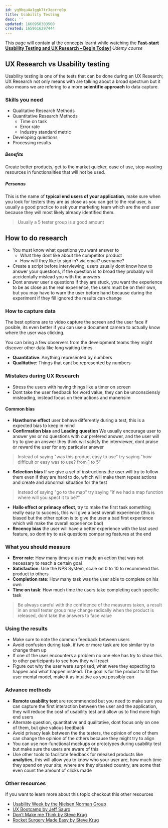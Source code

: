 ```yaml
---
id: yq9bqu4a1ggk7tr3qorrq0p
title: Usability Testing
desc: ''
updated: 1660950303500
created: 1659616297444
---
```


This page will contain al the concepts learnt while watching the [**Fast-start Usability Testing and UX Research – Begin Today!**](https://www.udemy.com/course/master-usability-testing-and-ux-research/) *Udemy course*

## UX Research vs Usability testing

Usability testing is one of the tests that can be done during an UX Research; UX Research not only means with are talking about a broad spectrum but it also means we are refering to a more **scientific approach** to data capture.

### Skills you need

- Qualitative Research Methods
- Quantitative Research Methods
    - Time on task
    - Error rate
    - Industry standard metric
- Developing questions
- Processing results

##### Benefits

Create better products, get to the market quicker, ease of use, stop wasting resources in functionalities that will not be used.

##### Personas

This is the name of **typical end users of your application**, make sure when you look for testers they are as close as you can get to the real user, is usually a good practice to ask your marketing team which are the end user because they will most likely already identified them. 

> Usually a 5 tester group is a good amount

## How to do research

* You must know what questions you want answer to
    * What they dont like about the competitor product
    * How will they like to sign in? via email? username?
* Create a script before interviewing, users usually dont know how to answer your questions, if the question is to broad they probably will accidentally mislead you with the answers
* Dont answer user's questions if they are stuck, you want the experience to be as close as the real experience, the users must be on their own, but you may have to warn the user before hand because during the experiment if they fill ignored the results can change

### How to capture data

The best options are to video capture the screen and the user face if posible, its even better if you can use a document camera to actually know where the user was clicking.

You can bring a few observers from the development teams they might discover other data like long waiting times.

* **Quantitative**: Anything represented by numbers
* **Qualitative**: Things that cant be represented by numbers

### Mistakes during UX Research

* Stress the users with having things like a timer on screen
* Dont take the user feedback for word value, they can be unconsciensly misleading, instead focus on their actions and manerisim 

#### Common bias

* **Hawthorne effect** user behave differently during a test, this is a expected bias to keep in mind
* **Confirmation bias** and **Leading question** We usually encourage user to answer yes or no questions with our prefered answer, and the user will try to give an answer they think will satisfy the interviewer, dont praise or reward the user for any particular answer
> Instead of saying "was this product easy to use" try saying "how difficult or easy was to use? from 1 to 5"
* **Selection bias** If we give a set of instructions the user will try to follow them even if they are hard to do, which will make them repeat actions and create and abnormal situation for the test
> Instead of saying "go to the map" try saying "if we had a map function where will you spect it to be?"
* **Hallo effect or primacy effect**, try to make the first task something really easy to success, this will give a best overall experience (this is biased but the other option is to give the user a bad first experience which will make the overall experience bad)
* **Recency bias** the user will have a better experience with the last used feature, so dont try to ask questions comparing features at the end

### What you should measure

* **Error rate**: How many times a user made an action that was not necessary to reach a certain goal
* **Satisfaction**: Use the NPS System, scale on 0 to 10 to recommend this product to others
* **Completion rate**: How many task was the user able to complete on his own
* **Time on task**: How much time the users take completing each specific task

> Be always careful with the confidence of the measures taken, a result in an small tester group may change radically when the product is released, dont take the answers to face value

### Using the results

* Make sure to note the common feedback between users
* Avoid confusion during task, if two or more task are too similar try to change them up
* If one of the user encounters a problem no one else has try to show this to other participants to see how they will react
* Figure out why the user were surprised, what were they expecting to happen and what happen instead. The goal is for the product to fit the user mental model, make it as intuitive as you possibly can

### Advance methods

* **Remote usability test** are recommended but you need to make sure you can capture the first interaction between the user and the application, they will reduce the cost of usability test and allow us to find more high end users
* Alternate question, quantitative and qualitative, dont focus only on one of them, but give valious feedback
* Avoid privacy leak between the the testers, the opinion of one of them can change the opinion of the others because they might try to align
* You can use non-functional mockups or prototypes during usability test but make sure the users are aware of this
* Use other tools to facilitate feedback for released products like **analytics**, this will allow you to know who your user are, how much time they spend on your site, where are they situated country, are some that even count the amount of clicks made

### Other resources

If you want to learn more about this topic checkout this other resources

* [Usability Week by the Nielsen Norman Group](https://www.nngroup.com/training/)
* [UX Bootcamp by Jeff Sauro](https://measuringu.com/events/ux-bootcamp-2017/)
* [Don’t Make me Think by Steve Krug](http://amzn.to/2xRXCAj)
* [Rocket Surgery Made Easy by Steve Krug](http://amzn.to/2yCm8rn)

